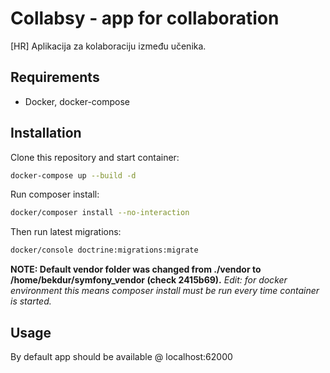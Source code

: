 Collabsy - app for collaboration
========================

[HR] Aplikacija za kolaboraciju između učenika.

Requirements
------------

  * Docker, docker-compose

Installation
------------

Clone this repository and start container:

```bash
docker-compose up --build -d
```

Run composer install:

```bash
docker/composer install --no-interaction
```

Then run latest migrations:

```bash
docker/console doctrine:migrations:migrate
```

**NOTE: Default vendor folder was changed from ./vendor to /home/bekdur/symfony_vendor (check 2415b69).**
*Edit: for docker environment this means composer install must be run every time container is started.*

Usage
-----

By default app should be available @ localhost:62000